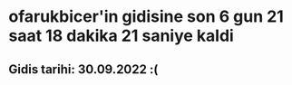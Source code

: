 # ofarukbicer'in gidisine son 6 gun 21 saat 18 dakika 21 saniye kaldi

## Gidis tarihi: 30.09.2022 :(